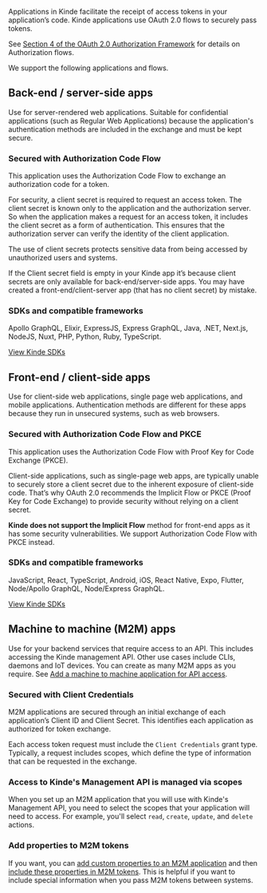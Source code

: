 
Applications in Kinde facilitate the receipt of access tokens in your application’s code. Kinde applications use OAuth 2.0 flows to securely pass tokens.

See [Section 4 of the OAuth 2.0 Authorization Framework](https://datatracker.ietf.org/doc/html/rfc6749#section-4) for details on Authorization flows.

We support the following applications and flows.

## Back-end / server-side apps

Use for server-rendered web applications. Suitable for confidential applications (such as Regular Web Applications) because the application's authentication methods are included in the exchange and must be kept secure.

### Secured with Authorization Code Flow

This application uses the Authorization Code Flow to exchange an authorization code for a token.

For security, a client secret is required to request an access token. The client secret is known only to the application and the authorization server. So when the application makes a request for an access token, it includes the client secret as a form of authentication. This ensures that the authorization server can verify the identity of the client application.

The use of client secrets protects sensitive data from being accessed by unauthorized users and systems.

<Aside>

If the Client secret field is empty in your Kinde app it’s because client secrets are only available for back-end/server-side apps. You may have created a front-end/client-server app (that has no client secret) by mistake.

</Aside>

### SDKs and compatible frameworks

Apollo GraphQL, Elixir, ExpressJS, Express GraphQL, Java, .NET, Next.js, NodeJS, Nuxt, PHP, Python, Ruby, TypeScript.

[View Kinde SDKs](/developer-tools/about/our-sdks/)

## Front-end / client-side apps

Use for client-side web applications, single page web applications, and mobile applications. Authentication methods are different for these apps because they run in unsecured systems, such as web browsers.

### Secured with Authorization Code Flow and PKCE

This application uses the Authorization Code Flow with Proof Key for Code Exchange (PKCE).

Client-side applications, such as single-page web apps, are typically unable to securely store a client secret due to the inherent exposure of client-side code. That’s why OAuth 2.0 recommends the Implicit Flow or PKCE (Proof Key for Code Exchange) to provide security without relying on a client secret.

<Aside>

**Kinde does not support the Implicit Flow** method for front-end apps as it has some security vulnerabilities. We support Authorization Code Flow with PKCE instead.

</Aside>

### SDKs and compatible frameworks

JavaScript, React, TypeScript, Android, iOS, React Native, Expo, Flutter, Node/Apollo GraphQL, Node/Express GraphQL.

[View Kinde SDKs](/developer-tools/about/our-sdks/)

## Machine to machine (M2M) apps

Use for your backend services that require access to an API. This includes accessing the Kinde management API. Other use cases include CLIs, daemons and IoT devices. You can create as many M2M apps as you require. See [Add a machine to machine application for API access](/developer-tools/kinde-api/connect-to-kinde-api/).

### Secured with Client Credentials

M2M applications are secured through an initial exchange of each application’s Client ID and Client Secret. This identifies each application as authorized for token exchange.

Each access token request must include the `Client Credentials` grant type. Typically, a request includes scopes, which define the type of information that can be requested in the exchange.

### Access to Kinde's Management API is managed via scopes

When you set up an M2M application that you will use with Kinde's Management API, you need to select the scopes that your application will need to access. For example, you'll select `read`, `create`, `update`, and `delete` actions.

### Add properties to M2M tokens

If you want, you can [add custom properties to an M2M application](/properties/work-with-properties/manage-properties/) and then [include these properties in M2M tokens](/properties/work-with-properties/properties-in-tokens/). This is helpful if you want to include special information when you pass M2M tokens between systems.
